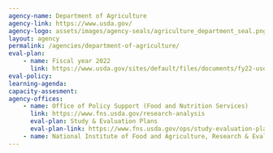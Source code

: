 ```yaml
---
agency-name: Department of Agriculture
agency-link: https://www.usda.gov/
agency-logo: assets/images/agency-seals/agriculture_department_seal.png
layout: agency
permalink: /agencies/department-of-agriculture/
eval-plan:
    - name: Fiscal year 2022
      link: https://www.usda.gov/sites/default/files/documents/fy22-usda-evaluation-plan.pdf
eval-policy:
learning-agenda:
capacity-assesment:
agency-offices:
    - name: Office of Policy Support (Food and Nutrition Services)
      link: https://www.fns.usda.gov/research-analysis
      eval-plan: Study & Evaluation Plans
      eval-plan-link: https://www.fns.usda.gov/ops/study-evaluation-plans
    - name: National Institute of Food and Agriculture, Research & Evaluation
---
```

